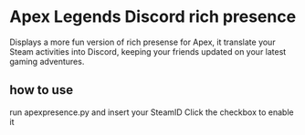 # Apex Legends Discord rich presence

Displays a more fun version of rich presense for Apex, it translate your Steam activities into Discord, keeping your friends updated on your latest gaming adventures.

## how to use

run apexpresence.py and insert your SteamID
Click the checkbox to enable it